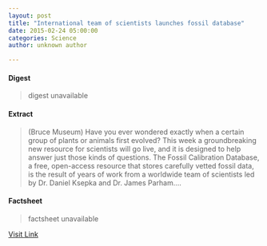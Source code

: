 ```yaml
---
layout: post
title: "International team of scientists launches fossil database"
date: 2015-02-24 05:00:00
categories: Science
author: unknown author

---
```



#### Digest
>digest unavailable

#### Extract
>(Bruce Museum) Have you ever wondered exactly when a certain group of plants or animals first evolved? This week a groundbreaking new resource for scientists will go live, and it is designed to help answer just those kinds of questions. The Fossil Calibration Database, a free, open-access resource that stores carefully vetted fossil data, is the result of years of work from a worldwide team of scientists led by Dr. Daniel Ksepka and Dr. James Parham....

#### Factsheet
>factsheet unavailable

[Visit Link](http://www.eurekalert.org/pub_releases/2015-02/bm-ito022315.php)


